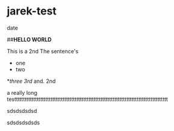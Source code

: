 # jarek-test

   date

##**HELLO WORLD**




This is a 2nd  The sentence's 

* one
* two 







**three 3rd* and.  2nd

a really long testtttttttttttttttttttttttttttttttttttttttttttttttttttttttttttttttttttttttttttttttttttttttt












































sdsdsdsdsd









































sdsdsdsdsds
